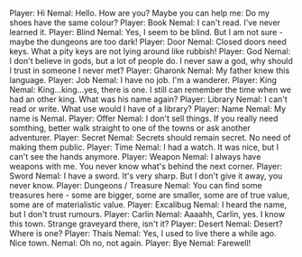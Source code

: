 Player: Hi
Nemal: Hello. How are you? Maybe you can help me: Do my shoes have the same colour?
Player: Book
Nemal: I can't read. I've never learned it.
Player: Blind
Nemal: Yes, I seem to be blind. But I am not sure - maybe the dungeons are too dark!
Player: Door
Nemal: Closed doors need keys. What a pity keys are not lying around like rubbish!
Player: God
Nemal: I don't believe in gods, but a lot of people do. I never saw a god, why should I trust in someone I never met?
Player: Gharonk
Nemal: My father knew this language.
Player: Job
Nemal: I have no job. I'm a wanderer.
Player: King
Nemal: King...king...yes, there is one. I still can remember the time when we had an other king. What was his name again?
Player: Library
Nemal: I can't read or write. What use would I have of a library?
Player: Name
Nemal: My name is Nemal.
Player: Offer
Nemal: I don't sell things. If you really need somthing, better walk straight to one of the towns or ask another adventurer.
Player: Secret
Nemal: Secrets should remain secret. No need of making them public.
Player: Time
Nemal: I had a watch. It was nice, but I can't see the hands anymore.
Player: Weapon
Nemal: I always have weapons with me. You never know what's behind the next corner.
Player: Sword
Nemal: I have a sword. It's very sharp. But I don't give it away, you never know.
Player: Dungeons / Treasure
Nemal: You can find some treasures here - some are bigger, some are smaller, some are of true value, some are of materialistic value.
Player: Excalibug
Nemal: I heard the name, but I don't trust rumours.
Player: Carlin
Nemal: Aaaahh, Carlin, yes. I know this town. Strange graveyard there, isn't it?
Player: Desert
Nemal: Desert? Where is one?
Player: Thais
Nemal: Yes, I used to live there a while ago. Nice town.
Nemal: Oh no, not again.
Player: Bye
Nemal: Farewell!